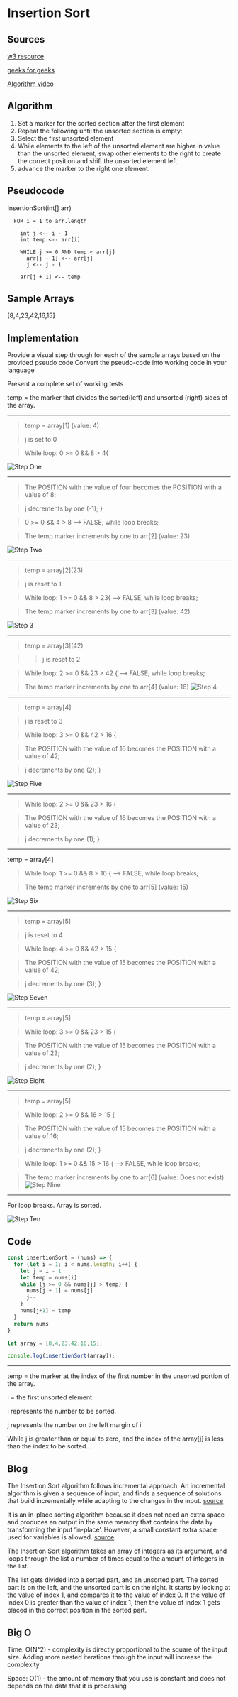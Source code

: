# Insertion Sort

## Sources
[w3 resource](https://www.w3resource.com/javascript-exercises/searching-and-sorting-algorithm/searching-and-sorting-algorithm-exercise-4.php#:~:text=Insertion%20sort%20is%20a%20simple,%2C%20heapsort%2C%20or%20merge%20sort.)

[geeks for geeks](https://www.geeksforgeeks.org/insertion-sort/)

[Algorithm video](https://youtu.be/OGzPmgsI-pQ)


## Algorithm

1. Set a marker for the sorted section after the first element
2. Repeat the following until the unsorted section is empty:
  1. Select the first unsorted element
  2. While elements to the left of the unsorted element are higher in value than the unsorted element, swap other elements to the right to create the correct position and shift the unsorted element left
  3. advance the marker to the right one element.

## Pseudocode

InsertionSort(int[] arr)

```
  FOR i = 1 to arr.length

    int j <-- i - 1
    int temp <-- arr[i]

    WHILE j >= 0 AND temp < arr[j]
      arr[j + 1] <-- arr[j]
      j <-- j - 1

    arr[j + 1] <-- temp
```

## Sample Arrays

[8,4,23,42,16,15]


## Implementation
Provide a visual step through for each of the sample arrays based on the provided pseudo code
Convert the pseudo-code into working code in your language

Present a complete set of working tests

temp = the marker that divides the sorted(left) and unsorted (right) sides of the array.
___
> temp = array\[1]  (value: 4)

> j is set to 0

> While loop: 0 >= 0 && 8 > 4{

![Step One](./assets/1.png)
___

> The POSITION with the value of four becomes the POSITION with a value of 8;

> j decrements by one (-1); }

> 0 >= 0 && 4 > 8 --> FALSE, while loop breaks;

> The temp marker increments by one  to arr\[2] (value: 23)

![Step Two](./assets/2.png)
___

> temp = array\[2](23)

> j is reset to 1

> While loop: 1 >= 0 && 8 > 23{ --> FALSE, while loop breaks;

> The temp marker increments by one to arr\[3] (value: 42)

![Step 3](./assets/3.png)
___
> temp = array\[3](42)

> > j is reset to 2

> While loop: 2 >= 0 && 23 > 42 { --> FALSE, while loop breaks;

> The temp marker increments by one to arr\[4] (value: 16)
![Step 4](./assets/4.png)
___
> temp = array\[4]

> j is reset to 3

> While loop: 3 >= 0 && 42 > 16 {

> The POSITION with the value of 16 becomes the POSITION with a value of 42;

> j decrements by one (2); }

![Step Five](./assets/5.png)
___

> While loop: 2 >= 0 && 23 > 16 {

> The POSITION with the value of 16 becomes the POSITION with a value of 23;

> j decrements by one (1); }

___
temp = array\[4]

> While loop: 1 >= 0 && 8 > 16 { --> FALSE, while loop breaks;

> The temp marker increments by one to arr\[5] (value: 15)

![Step Six](./assets/6.png)
___
> temp = array\[5]

> j is reset to 4

> While loop: 4 >= 0 && 42 > 15 {

> The POSITION with the value of 15 becomes the POSITION with a value of 42;

> j decrements by one (3); }

![Step Seven](./assets/7.png)
___
> temp = array\[5]

> While loop: 3 >= 0 && 23 > 15 {

> The POSITION with the value of 15 becomes the POSITION with a value of 23;

> j decrements by one (2); }

![Step Eight](./assets/8.png)
___
> temp = array\[5]

> While loop: 2 >= 0 && 16 > 15 {

> The POSITION with the value of 15 becomes the POSITION with a value of 16;

> j decrements by one (2); }

> While loop: 1 >= 0 && 15 > 16 { --> FALSE, while loop breaks;

> The temp marker increments by one  to arr\[6] (value: Does not exist)
![Step Nine](./assets/9.png)
___
For loop breaks. Array is sorted.

![Step Ten](./assets/10.png)

## Code

```javascript
const insertionSort = (nums) => {
  for (let i = 1; i < nums.length; i++) {
    let j = i - 1
    let temp = nums[i]
    while (j >= 0 && nums[j] > temp) {
      nums[j + 1] = nums[j]
      j--
    }
    nums[j+1] = temp
  }
  return nums
}

let array = [8,4,23,42,16,15];

console.log(insertionSort(array));
```
___

temp = the marker at the index of the first number in the unsorted portion of the array.

i = the first unsorted element.



i represents the number to be sorted.

j represents the number on the left margin of i


While j is greater than or equal to zero, and the index of the array[j] is less than the index to be sorted...

## Blog

The Insertion Sort algorithm follows incremental approach. An incremental algorithm is given a sequence of input, and finds a sequence of solutions that build incrementally while adapting to the changes in the input. [source](https://dl.acm.org/doi/10.5555/1354605#:~:text=An%20incremental%20algorithm%20is%20given,the%20changes%20in%20the%20input.)

It is an in-place sorting algorithm because it does not need an extra space and produces an output in the same memory that contains the data by transforming the input ‘in-place’. However, a small constant extra space used for variables is allowed. [source](https://www.geeksforgeeks.org/in-place-algorithm/)

The Insertion Sort algorithm takes an array of integers as its argument, and loops through the list a number of times equal to the amount of integers in the list.

The list gets divided into a sorted part, and an unsorted part. The sorted part is on the left, and the unsorted part is on the right. It starts by looking at the value of index 1, and compares it to the value of index 0. If the value of index 0 is greater than the value of index 1, then the value of index 1 gets placed in the correct position in the sorted part.




## Big O

Time: O(N^2) - complexity is directly proportional to the square of the input size. Adding more nested iterations through the input will increase the complexity

Space: O(1) -  the amount of memory that you use is constant and does not depends on the data that it is processing


